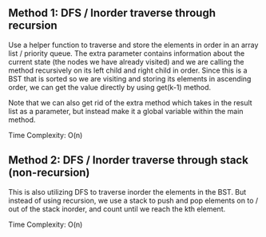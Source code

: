 ## Method 1: DFS / Inorder traverse through recursion

Use a helper function to traverse and store the elements in order in an array list / priority queue. The extra parameter contains information about the current state (the nodes we have already visited) and we are calling the method recursively on its left child and right child in order. Since this is a BST that is sorted so we are visiting and storing its elements in ascending order, we can get the value directly by using get(k-1) method.

Note that we can also get rid of the extra method which takes in the result list as a parameter, but instead make it a global 
variable within the main method.

Time Complexity: O(n)

## Method 2: DFS / Inorder traverse through stack (non-recursion)

This is also utilizing DFS to traverse inorder the elements in the BST. But instead of using recursion, we use a stack to push and pop elements on to / out of the stack inorder, and count until we reach the kth element.

Time Complexity: O(n)

